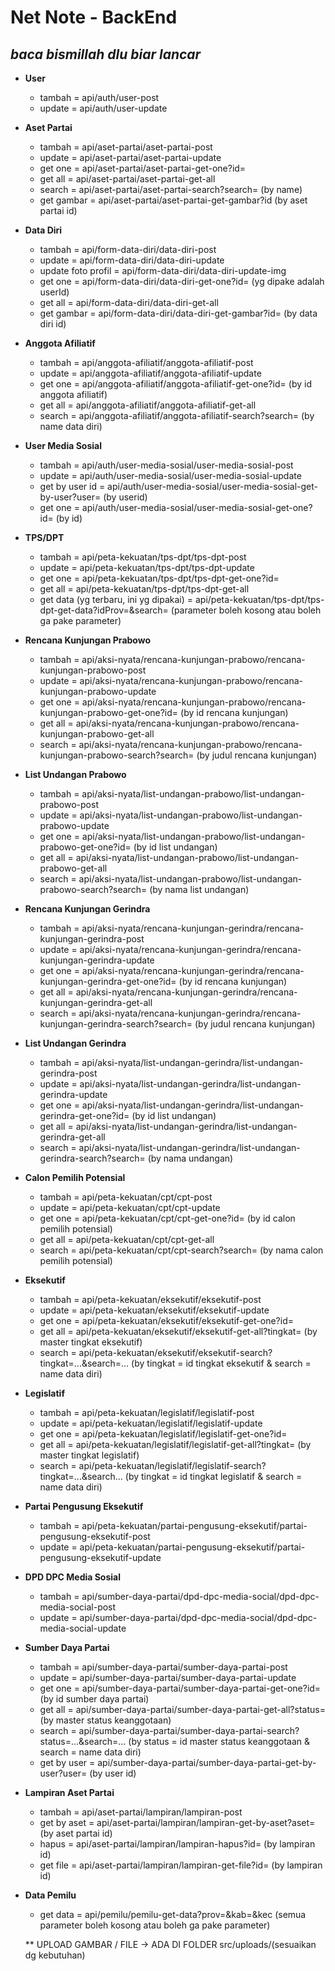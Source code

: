 # Net Note - BackEnd

*baca bismillah dlu biar lancar*
----------------------------------

- **User**
  - tambah = api/auth/user-post
  - update = api/auth/user-update
- **Aset Partai**
  - tambah = api/aset-partai/aset-partai-post
  - update = api/aset-partai/aset-partai-update
  - get one = api/aset-partai/aset-partai-get-one?id=
  - get all = api/aset-partai/aset-partai-get-all
  - search = api/aset-partai/aset-partai-search?search= (by name)
  - get gambar = api/aset-partai/aset-partai-get-gambar?id (by aset partai id)
- **Data Diri**
  - tambah = api/form-data-diri/data-diri-post
  - update = api/form-data-diri/data-diri-update
  - update foto profil = api/form-data-diri/data-diri-update-img
  - get one = api/form-data-diri/data-diri-get-one?id= (yg dipake adalah userId)
  - get all = api/form-data-diri/data-diri-get-all
  - get gambar = api/form-data-diri/data-diri-get-gambar?id= (by data diri id)
- **Anggota Afiliatif**
  - tambah = api/anggota-afiliatif/anggota-afiliatif-post
  - update = api/anggota-afiliatif/anggota-afiliatif-update
  - get one = api/anggota-afiliatif/anggota-afiliatif-get-one?id= (by id anggota afiliatif)
  - get all = api/anggota-afiliatif/anggota-afiliatif-get-all
  - search = api/anggota-afiliatif/anggota-afiliatif-search?search= (by name data diri)
- **User Media Sosial**
  - tambah = api/auth/user-media-sosial/user-media-sosial-post
  - update = api/auth/user-media-sosial/user-media-sosial-update
  - get by user id = api/auth/user-media-sosial/user-media-sosial-get-by-user?user= (by userid)
  - get one = api/auth/user-media-sosial/user-media-sosial-get-one?id= (by id)
- **TPS/DPT**
  - tambah = api/peta-kekuatan/tps-dpt/tps-dpt-post
  - update = api/peta-kekuatan/tps-dpt/tps-dpt-update
  - get one = api/peta-kekuatan/tps-dpt/tps-dpt-get-one?id=
  - get all = api/peta-kekuatan/tps-dpt/tps-dpt-get-all
  - get data (yg terbaru, ini yg dipakai) = api/peta-kekuatan/tps-dpt/tps-dpt-get-data?idProv=&search= (parameter boleh kosong atau boleh ga pake parameter)
- **Rencana Kunjungan Prabowo**
  - tambah = api/aksi-nyata/rencana-kunjungan-prabowo/rencana-kunjungan-prabowo-post
  - update = api/aksi-nyata/rencana-kunjungan-prabowo/rencana-kunjungan-prabowo-update
  - get one = api/aksi-nyata/rencana-kunjungan-prabowo/rencana-kunjungan-prabowo-get-one?id= (by id rencana kunjungan)
  - get all = api/aksi-nyata/rencana-kunjungan-prabowo/rencana-kunjungan-prabowo-get-all
  - search = api/aksi-nyata/rencana-kunjungan-prabowo/rencana-kunjungan-prabowo-search?search= (by judul rencana kunjungan)
- **List Undangan Prabowo**
  - tambah = api/aksi-nyata/list-undangan-prabowo/list-undangan-prabowo-post
  - update = api/aksi-nyata/list-undangan-prabowo/list-undangan-prabowo-update
  - get one = api/aksi-nyata/list-undangan-prabowo/list-undangan-prabowo-get-one?id= (by id list undangan)
  - get all = api/aksi-nyata/list-undangan-prabowo/list-undangan-prabowo-get-all
  - search = api/aksi-nyata/list-undangan-prabowo/list-undangan-prabowo-search?search= (by nama list undangan)
- **Rencana Kunjungan Gerindra**
  - tambah = api/aksi-nyata/rencana-kunjungan-gerindra/rencana-kunjungan-gerindra-post
  - update = api/aksi-nyata/rencana-kunjungan-gerindra/rencana-kunjungan-gerindra-update
  - get one = api/aksi-nyata/rencana-kunjungan-gerindra/rencana-kunjungan-gerindra-get-one?id= (by id rencana kunjungan)
  - get all = api/aksi-nyata/rencana-kunjungan-gerindra/rencana-kunjungan-gerindra-get-all
  - search = api/aksi-nyata/rencana-kunjungan-gerindra/rencana-kunjungan-gerindra-search?search= (by judul rencana kunjungan)
- **List Undangan Gerindra**
  - tambah = api/aksi-nyata/list-undangan-gerindra/list-undangan-gerindra-post
  - update = api/aksi-nyata/list-undangan-gerindra/list-undangan-gerindra-update
  - get one = api/aksi-nyata/list-undangan-gerindra/list-undangan-gerindra-get-one?id= (by id list undangan)
  - get all = api/aksi-nyata/list-undangan-gerindra/list-undangan-gerindra-get-all
  - search = api/aksi-nyata/list-undangan-gerindra/list-undangan-gerindra-search?search= (by nama undangan)
- **Calon Pemilih Potensial**
  - tambah = api/peta-kekuatan/cpt/cpt-post
  - update = api/peta-kekuatan/cpt/cpt-update
  - get one = api/peta-kekuatan/cpt/cpt-get-one?id= (by id calon pemilih potensial)
  - get all = api/peta-kekuatan/cpt/cpt-get-all
  - search = api/peta-kekuatan/cpt/cpt-search?search= (by nama calon pemilih potensial)
- **Eksekutif**
  - tambah = api/peta-kekuatan/eksekutif/eksekutif-post
  - update = api/peta-kekuatan/eksekutif/eksekutif-update
  - get one = api/peta-kekuatan/eksekutif/eksekutif-get-one?id=
  - get all = api/peta-kekuatan/eksekutif/eksekutif-get-all?tingkat= (by master tingkat eksekutif)
  - search = api/peta-kekuatan/eksekutif/eksekutif-search?tingkat=...&search=... (by tingkat = id tingkat eksekutif & search = name data diri)
- **Legislatif**
  - tambah = api/peta-kekuatan/legislatif/legislatif-post
  - update = api/peta-kekuatan/legislatif/legislatif-update
  - get one = api/peta-kekuatan/legislatif/legislatif-get-one?id=
  - get all = api/peta-kekuatan/legislatif/legislatif-get-all?tingkat= (by master tingkat legislatif)
  - search = api/peta-kekuatan/legislatif/legislatif-search?tingkat=...&search... (by tingkat = id tingkat legislatif & search = name data diri)
- **Partai Pengusung Eksekutif**
  - tambah = api/peta-kekuatan/partai-pengusung-eksekutif/partai-pengusung-eksekutif-post
  - update = api/peta-kekuatan/partai-pengusung-eksekutif/partai-pengusung-eksekutif-update
- **DPD DPC Media Sosial**
  - tambah = api/sumber-daya-partai/dpd-dpc-media-social/dpd-dpc-media-social-post
  - update = api/sumber-daya-partai/dpd-dpc-media-social/dpd-dpc-media-social-update
- **Sumber Daya Partai**
  - tambah = api/sumber-daya-partai/sumber-daya-partai-post
  - update = api/sumber-daya-partai/sumber-daya-partai-update
  - get one = api/sumber-daya-partai/sumber-daya-partai-get-one?id= (by id sumber daya partai)
  - get all = api/sumber-daya-partai/sumber-daya-partai-get-all?status= (by master status keanggotaan)
  - search = api/sumber-daya-partai/sumber-daya-partai-search?status=...&search=... (by status = id master status keanggotaan & search = name data diri)
  - get by user = api/sumber-daya-partai/sumber-daya-partai-get-by-user?user= (by user id)
- **Lampiran Aset Partai**
  - tambah = api/aset-partai/lampiran/lampiran-post
  - get by aset = api/aset-partai/lampiran/lampiran-get-by-aset?aset= (by aset partai id)
  - hapus = api/aset-partai/lampiran/lampiran-hapus?id= (by lampiran id) 
  - get file = api/aset-partai/lampiran/lampiran-get-file?id= (by lampiran id)
- **Data Pemilu**
  - get data = api/pemilu/pemilu-get-data?prov=&kab=&kec (semua parameter boleh kosong atau boleh ga pake parameter)





  ** UPLOAD GAMBAR / FILE -> ADA DI FOLDER src/uploads/(sesuaikan dg kebutuhan)
